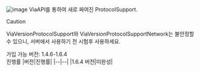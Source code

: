 ![image](https://github.com/user-attachments/assets/d426dcbd-daca-4c88-b09f-4abf2f4ca219)
ViaAPI를 통하여 새로 짜여진 ProtocolSupport.

> [!CAUTION]
> ViaVersionProtocolSupport와 ViaVersionProtocolSupportNetwork는 불안정할 수 있으니, 서버에서 사용하기 전 시험후 사용하세요.
>

가입 가능 버전:
1.4.6-1.6.4\
진행률
|버전|진행률|
|--|--|
|1.6.4 버전|미완성|
